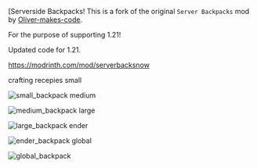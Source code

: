 [Serverside Backpacks!
This is a fork of the original `Server Backpacks` mod by [Oliver-makes-code](https://github.com/Oliver-makes-code/server-backpacks). 

For the purpose of supporting 1.21!

Updated code for 1.21.

https://modrinth.com/mod/serverbacksnow

crafting recepies
small

![small_backpack](https://github.com/user-attachments/assets/a02db5c2-9aea-43ba-b182-7cd2a542cbcc)
medium

![medium_backpack](https://github.com/user-attachments/assets/b3d9a2fe-f200-42cf-a33b-8adcc13c69bd)
large

![large_backpack](https://github.com/user-attachments/assets/2dc78559-304d-4398-b21c-4d027166a704)
ender

![ender_backpack](https://github.com/user-attachments/assets/0ff1371c-5970-4610-b9a5-316fb3149a0e)
global

![global_backpack](https://github.com/user-attachments/assets/c928dea7-22ed-47de-a0de-d55754ea3720)
